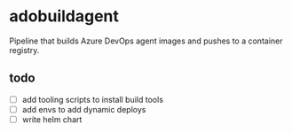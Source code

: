 # adobuildagent
Pipeline that builds Azure DevOps agent images and pushes to a container registry.

## todo
- [ ] add tooling scripts to install build tools
- [ ] add envs to add dynamic deploys
- [ ] write helm chart
